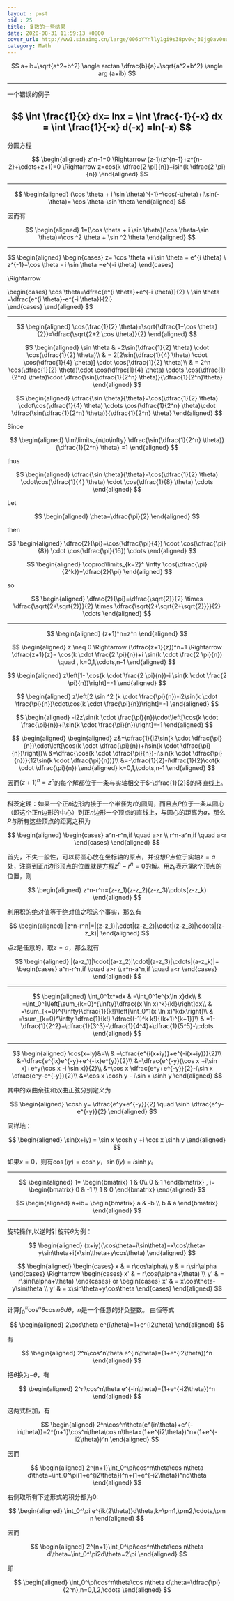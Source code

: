 ```yaml
---
layout : post
pid : 25
title: 复数的一些结果
date: 2020-08-31 11:59:13 +0800
cover_url: http://ww1.sinaimg.cn/large/006bYYnlly1gi9s38pv0wj30jg0av0uu.jpg
category: Math
---
```



$$
a+ib=\sqrt{a^2+b^2} \angle arctan \dfrac{b}{a}=\sqrt{a^2+b^2} \angle arg (a+ib)
$$

---
一个错误的例子

$$
\int \frac{1}{x} dx= lnx = \int \frac{-1}{-x} dx = \int \frac{1}{-x} d(-x) =ln(-x)
$$
---
分圆方程

$$
\begin{aligned}
z^n-1=0 \Rightarrow (z-1)(z^{n-1}+z^{n-2}+\cdots+z+1)=0 \Rightarrow z=cos(k \dfrac{2 \pi}{n})+isin(k \dfrac{2 \pi}{n})
\end{aligned}
$$

---

$$
\begin{aligned}
(\cos \theta + i \sin \theta)^{-1}=\cos(-\theta)+i\sin(-\theta)= \cos \theta-\sin \theta
\end{aligned}
$$

因而有

$$
\begin{aligned}
1=(\cos \theta + i \sin \theta)(\cos \theta-\sin \theta)=\cos ^2 \theta + \sin ^2 \theta
\end{aligned}
$$

---

$$
\begin{aligned}
\begin{cases}
z= \cos \theta +i \sin \theta = e^{i \theta} \\
z^{-1}=\cos \theta - i \sin \theta =e^{-i \theta} 
\end{cases} 

\Rightarrow  

\begin{cases} 
\cos \theta=\dfrac{e^{i \theta}+e^{-i \theta}}{2} \\ 
\sin \theta =\dfrac{e^{i \theta}-e^{-i \theta}}{2i}  
\end{cases}
\end{aligned}
$$

---

$$
\begin{aligned}
\cos(\frac{1}{2} \theta)=\sqrt{\dfrac{1+\cos \theta}{2}}=\dfrac{\sqrt{2+2 \cos \theta}}{2}
\end{aligned}
$$

$$
\begin{aligned}
\sin \theta & =2\sin(\dfrac{1}{2} \theta) \cdot \cos(\dfrac{1}{2} \theta)\\
& = 2[2\sin(\dfrac{1}{4} \theta) \cdot \cos(\dfrac{1}{4} \theta)] \cdot \cos(\dfrac{1}{2} \theta)\\
& = 2^n \cos(\dfrac{1}{2} \theta)\cdot \cos(\dfrac{1}{4} \theta) \cdots \cos(\dfrac{1}{2^n} \theta)\cdot \dfrac{\sin(\dfrac{1}{2^n} \theta)}{\dfrac{1}{2^n}\theta}
\end{aligned}
$$

$$
\begin{aligned}
\dfrac{\sin \theta}{\theta}=\cos(\dfrac{1}{2} \theta) \cdot\cos(\dfrac{1}{4} \theta) \cdots \cos(\dfrac{1}{2^n} \theta)\cdot \dfrac{\sin(\dfrac{1}{2^n} \theta)}{\dfrac{1}{2^n} \theta}
\end{aligned}
$$

Since 

$$
\begin{aligned}
\lim\limits_{n\to\infty} \dfrac{\sin(\dfrac{1}{2^n} \theta)}{\dfrac{1}{2^n} \theta} =1
\end{aligned}
$$

thus

$$
\begin{aligned}
\dfrac{\sin \theta}{\theta}=\cos(\dfrac{1}{2} \theta) \cdot\cos(\dfrac{1}{4} \theta) \cdot \cos(\dfrac{1}{8} \theta) \cdots
\end{aligned}
$$

Let

$$
\begin{aligned}
\theta=\dfrac{\pi}{2}
\end{aligned}
$$

then

$$
\begin{aligned}
\dfrac{2}{\pi}=\cos(\dfrac{\pi}{4}) \cdot \cos(\dfrac{\pi}{8}) \cdot \cos(\dfrac{\pi}{16}) \cdots 
\end{aligned}
$$

$$
\begin{aligned}
\coprod\limits_{k=2}^ \infty \cos(\dfrac{\pi}{2^k})=\dfrac{2}{\pi}
\end{aligned}
$$

so

$$
\begin{aligned}
\dfrac{2}{\pi}=\dfrac{\sqrt{2}}{2} \times \dfrac{\sqrt{2+\sqrt{2}}}{2} \times \dfrac{\sqrt{2+\sqrt{2+\sqrt{2}}}}{2} \cdots
\end{aligned}
$$

---

$$
\begin{aligned}
(z+1)^n=z^n
\end{aligned}
$$

$$
\begin{aligned}
z \neq 0 \Rightarrow (\dfrac{z+1}{z})^n=1 \Rightarrow \dfrac{z+1}{z}= \cos(k \cdot \frac{2 \pi}{n})+i \sin(k \cdot \frac{2 \pi}{n}) \quad , k=0,1,\cdots,n-1
\end{aligned}
$$

$$
\begin{aligned}
z\left[1- \cos(k \cdot \frac{2 \pi}{n})-i \sin(k \cdot \frac{2 \pi}{n})\right]=-1
\end{aligned}
$$

$$
\begin{aligned}
z\left[2 \sin ^2 (k \cdot \frac{\pi}{n})-i2\sin(k \cdot \frac{\pi}{n})\cdot\cos(k \cdot \frac{\pi}{n})\right]=-1
\end{aligned}
$$

$$
\begin{aligned}
-i2z\sin(k \cdot \frac{\pi}{n})\cdot\left[\cos(k \cdot \frac{\pi}{n})+i\sin(k \cdot \frac{\pi}{n})\right]=-1
\end{aligned}
$$

$$
\begin{aligned}
\begin{aligned}
z&=\dfrac{1}{i2\sin(k \cdot \dfrac{\pi}{n})\cdot\left[\cos(k \cdot \dfrac{\pi}{n})+i\sin(k \cdot \dfrac{\pi}{n})\right]}\\
&=\dfrac{\cos(k \cdot \dfrac{\pi}{n})-i\sin(k \cdot \dfrac{\pi}{n})}{12\sin(k \cdot \dfrac{\pi}{n})}\\
&=-\dfrac{1}{2}-i\dfrac{1}{2}\cot(k \cdot \dfrac{\pi}{n})
\end{aligned}
k=0,1,\cdots,n-1
\end{aligned}
$$

因而$(z+1)^n=z^n$的每个解都位于一条与实轴相交于$-\dfrac{1}{2}$的竖直线上。


---

科茨定理：如果一个正$n$边形内接于一个半径为$r$的圆周，而且点$P$位于一条从圆心（即这个正$n$边形的中心）到正$n$边形一个顶点的直线上，与圆心的距离为$a$，那么$P$与所有这些顶点的距离之积为

$$
\begin{aligned}
\begin{cases}
a^n-r^n,if \quad a>r \\
r^n-a^n,if \quad a<r
\end{cases}
\end{aligned}
$$

首先，不失一般性，可以将圆心放在坐标轴的原点，并设想$P$点位于实轴$z=a$处，注意到正$n$边形顶点的位置就是方程$z^n-r^n=0$的解。用$z_k$表示第$k$个顶点的位置，则

$$
\begin{aligned}
z^n-r^n=(z-z_1)(z-z_2)(z-z_3)\cdots(z-z_k)
\end{aligned}
$$

利用积的绝对值等于绝对值之积这个事实，那么有

$$
\begin{aligned}
|z^n-r^n|=|(z-z_1)|\cdot|(z-z_2)|\cdot|(z-z_3)|\cdots|(z-z_k)|
\end{aligned}
$$

点$z$是任意的，取$z=a$，那么就有

$$
\begin{aligned}
|(a-z_1)|\cdot|(a-z_2)|\cdot|(a-z_3)|\cdots|(a-z_k)|=
\begin{cases}
a^n-r^n,if \quad a>r \\
r^n-a^n,if \quad a<r
\end{cases}
\end{aligned}
$$

---

$$
\begin{aligned}
\int_0^1x^xdx & =\int_0^1e^{x\ln x}dx\\
& =\int_0^1\left[\sum_{k=0}^{\infty}\dfrac{(x \ln x)^k}{k!}\right]dx\\
& =\sum_{k=0}^{\infty}\dfrac{1}{k!}\left[\int_0^1(x \ln x)^kdx\right]\\
& =\sum_{k=0}^\infty \dfrac{1}{k!} \dfrac{(-1)^k k!}{(k+1)^{k+1}}\\
& =1-\dfrac{1}{2^2}+\dfrac{1}{3^3}-\dfrac{1}{4^4}+\dfrac{1}{5^5}-\cdots
\end{aligned}
$$

---

$$
\begin{aligned}
\cos(x+iy)&=\\
& =\dfrac{e^{i(x+iy)}+e^{-i(x+iy)}}{2}\\
&=\dfrac{e^{ix}e^{-y}+e^{-ix}e^{y}}{2}\\
&=\dfrac{e^{-y}(\cos x +i\sin x)+e^y(\cos x -i \sin x)}{2}\\
&=\cos x \dfrac{e^y+e^{-y}}{2}-i\sin x \dfrac{e^y-e^{-y}}{2}\\
&=\cos x \cosh y - i\sin x \sinh y
\end{aligned}
$$

其中的双曲余弦和双曲正弦分别定义为

$$
\begin{aligned}
\cosh y= \dfrac{e^y+e^{-y}}{2} \quad \sinh \dfrac{e^y-e^{-y}}{2}
\end{aligned}
$$

同样地：

$$
\begin{aligned}
\sin(x+iy) = \sin x \cosh y +i \cos x \sinh y
\end{aligned}
$$

如果$x=0$，则有$\cos(iy)=\cosh y$，$\sin(iy)=i\sinh y$。

---

$$
\begin{aligned}
 1=
 \begin{bmatrix}
   1 & 0\\
   0 & 1
  \end{bmatrix}
  ,
  i=
   \begin{bmatrix}
   0 & -1  \\
   1 & 0
  \end{bmatrix}
  \end{aligned}
$$

$$
\begin{aligned}
a+ib=
 \begin{bmatrix}
   a & -b  \\
   b & a
  \end{bmatrix}
  \end{aligned}
$$

---

旋转操作,以逆时针旋转$\theta$为例：

$$
\begin{aligned}
(x+iy)(\cos\theta+i\sin\theta)=x\cos\theta-y\sin\theta+i(x\sin\theta+y\cos\theta)
\end{aligned}
$$

$$
\begin{aligned}
\begin{cases}
x & = r\cos\alpha\\
y & = r\sin\alpha 
\end{cases}
\Rightarrow
\begin{cases}
x' & = r\cos(\alpha+\theta) \\
y' & = r\sin(\alpha+\theta)
\end{cases}
or
\begin{cases}
x' & = x\cos\theta-y\sin\theta \\
y' & = x\sin\theta+y\cos\theta
\end{cases}
\end{aligned}
$$

---

计算$\int_0^\pi\cos^n\theta\cos n \theta d\theta$，$n$是一个任意的非负整数。
由恒等式

$$
\begin{aligned}
2\cos\theta e^{i\theta}=1+e^{i2\theta}
\end{aligned}
$$

有

$$
\begin{aligned}
2^n\cos^n\theta e^{in\theta}=(1+e^{i2\theta})^n
\end{aligned}
$$

把$\theta$换为$-\theta$，有

$$
\begin{aligned}
2^n\cos^n\theta e^{-in\theta}=(1+e^{-i2\theta})^n
\end{aligned}
$$

这两式相加，有

$$
\begin{aligned}
2^n\cos^n\theta(e^{in\theta}+e^{-in\theta})=2^{n+1}\cos^n\theta\cos n\theta=(1+e^{i2\theta})^n+(1+e^{-i2\theta})^n
\end{aligned}
$$

因而

$$
\begin{aligned}
2^{n+1}\int_0^\pi\cos^n\theta\cos n\theta d\theta=\int_0^\pi(1+e^{i2\theta})^n+(1+e^{-i2\theta})^nd\theta
\end{aligned}
$$

右侧取所有下述形式的积分都为$0$:

$$
\begin{aligned}
\int_0^\pi e^{ik(2\theta)}d\theta,k=\pm1,\pm2,\cdots,\pm n
\end{aligned}
$$

因而

$$
\begin{aligned}
2^{n+1}\int_0^\pi\cos^n\theta\cos n\theta d\theta=\int_0^\pi2d\theta=2\pi
\end{aligned}
$$

即

$$
\begin{aligned}
\int_0^\pi\cos^n\theta\cos n\theta d\theta=\dfrac{\pi}{2^n},n=0,1,2,\cdots
\end{aligned}
$$




